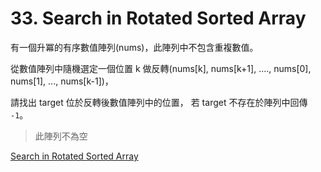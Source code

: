# 33. Search in Rotated Sorted Array

有一個升冪的有序數值陣列(nums)，此陣列中不包含重複數值。

從數值陣列中隨機選定一個位置 k 做反轉(nums[k], nums[k+1], ...., nums[0], nums[1], ..., nums[k-1])，

請找出 target 位於反轉後數值陣列中的位置， 若 target 不存在於陣列中回傳 `-1`。

> 此陣列不為空

[Search in Rotated Sorted Array](https://leetcode.com/problems/searh-in-rotated-sorted-array/)